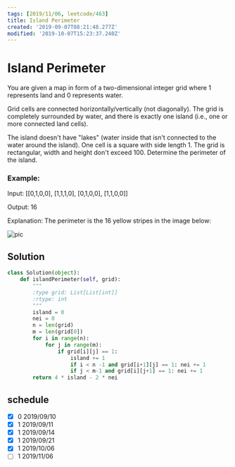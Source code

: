 ```yaml
---
tags: [2019/11/06, leetcode/463]
title: Island Perimeter
created: '2019-09-07T08:21:48.277Z'
modified: '2019-10-07T15:23:37.240Z'
---
```


# Island Perimeter

You are given a map in form of a two-dimensional integer grid where 1 represents land and 0 represents water.

Grid cells are connected horizontally/vertically (not diagonally). The grid is completely surrounded by water, and there is exactly one island (i.e., one or more connected land cells).

The island doesn't have "lakes" (water inside that isn't connected to the water around the island). One cell is a square with side length 1. The grid is rectangular, width and height don't exceed 100. Determine the perimeter of the island.



### Example:

Input:
[[0,1,0,0],
 [1,1,1,0],
 [0,1,0,0],
 [1,1,0,0]]

Output: 16

Explanation: The perimeter is the 16 yellow stripes in the image below:

![pic](https://assets.leetcode.com/uploads/2018/10/12/island.png)

## Solution

```python
class Solution(object):
    def islandPerimeter(self, grid):
        """
        :type grid: List[List[int]]
        :rtype: int
        """
        island = 0
        nei = 0
        n = len(grid)
        m = len(grid[0])
        for i in range(n):
            for j in range(m):
                if grid[i][j] == 1:
                    island += 1
                    if i < n -1 and grid[i+1][j] == 1: nei += 1
                    if j < m-1 and grid[i][j+1] == 1: nei += 1
        return 4 * island - 2 * nei

```


## schedule

* [x] 0 2019/09/10
* [x] 1 2019/09/11
* [x] 1 2019/09/14
* [x] 1 2019/09/21
* [x] 1 2019/10/06
* [ ] 1 2019/11/06
